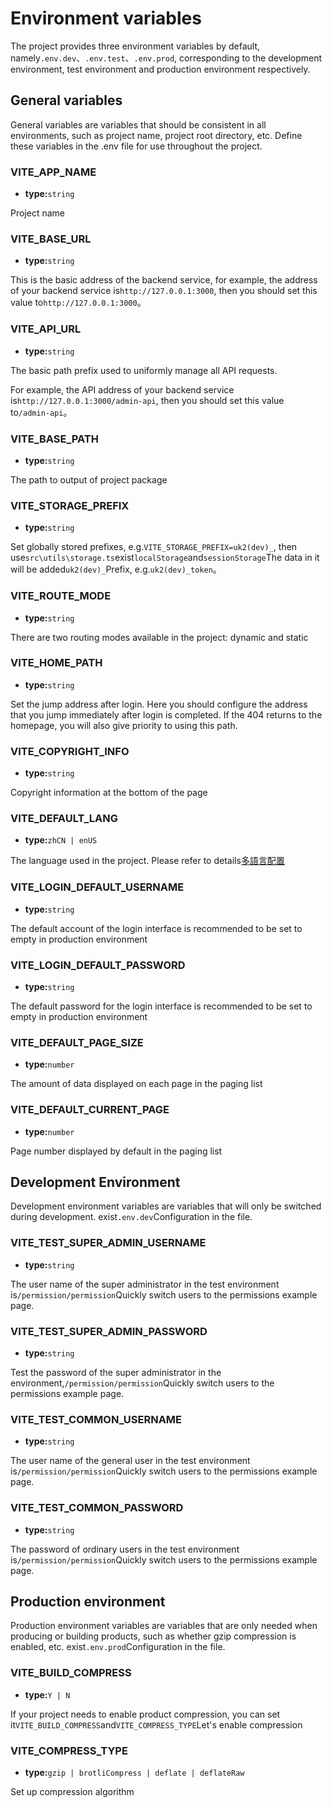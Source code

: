 # Environment variables

The project provides three environment variables by default, namely`.env.dev`、`.env.test`、`.env.prod`, corresponding to the development environment, test environment and production environment respectively.

## General variables

General variables are variables that should be consistent in all environments, such as project name, project root directory, etc. Define these variables in the .env file for use throughout the project.

### VITE_APP_NAME

- **type:**`string`

Project name

### VITE_BASE_URL

- **type:**`string`

This is the basic address of the backend service, for example, the address of your backend service is`http://127.0.0.1:3000`, then you should set this value to`http://127.0.0.1:3000`。

### VITE_API_URL

- **type:**`string`

The basic path prefix used to uniformly manage all API requests.

For example, the API address of your backend service is`http://127.0.0.1:3000/admin-api`, then you should set this value to`/admin-api`。

### VITE_BASE_PATH

- **type:**`string`

The path to output of project package

### VITE_STORAGE_PREFIX

- **type:**`string`

Set globally stored prefixes, e.g.`VITE_STORAGE_PREFIX=uk2(dev)_`, then use`src\utils\storage.ts`exist`localStorage`and`sessionStorage`The data in it will be added`uk2(dev)_`Prefix, e.g.`uk2(dev)_token`。

### VITE_ROUTE_MODE

- **type:**`string`

There are two routing modes available in the project: dynamic and static

### VITE_HOME_PATH

- **type:**`string`

Set the jump address after login. Here you should configure the address that you jump immediately after login is completed. If the 404 returns to the homepage, you will also give priority to using this path.

### VITE_COPYRIGHT_INFO

- **type:**`string`

Copyright information at the bottom of the page

### VITE_DEFAULT_LANG

- **type:**`zhCN | enUS`

The language used in the project. Please refer to details[多語言配置](../extended-use/i18n.md)

### VITE_LOGIN_DEFAULT_USERNAME

- **type:**`string`

The default account of the login interface is recommended to be set to empty in production environment

### VITE_LOGIN_DEFAULT_PASSWORD

- **type:**`string`

The default password for the login interface is recommended to be set to empty in production environment

### VITE_DEFAULT_PAGE_SIZE

- **type:**`number`

The amount of data displayed on each page in the paging list

### VITE_DEFAULT_CURRENT_PAGE

- **type:**`number`

Page number displayed by default in the paging list

## Development Environment
Development environment variables are variables that will only be switched during development. exist`.env.dev`Configuration in the file.

### VITE_TEST_SUPER_ADMIN_USERNAME

- **type:**`string`

The user name of the super administrator in the test environment is`/permission/permission`Quickly switch users to the permissions example page.

### VITE_TEST_SUPER_ADMIN_PASSWORD

- **type:**`string`

Test the password of the super administrator in the environment,`/permission/permission`Quickly switch users to the permissions example page.

### VITE_TEST_COMMON_USERNAME

- **type:**`string`

The user name of the general user in the test environment is`/permission/permission`Quickly switch users to the permissions example page.

### VITE_TEST_COMMON_PASSWORD

- **type:**`string`

The password of ordinary users in the test environment is`/permission/permission`Quickly switch users to the permissions example page.

## Production environment
Production environment variables are variables that are only needed when producing or building products, such as whether gzip compression is enabled, etc. exist`.env.prod`Configuration in the file.

### VITE_BUILD_COMPRESS

- **type:**`Y | N`

If your project needs to enable product compression, you can set it`VITE_BUILD_COMPRESS`and`VITE_COMPRESS_TYPE`Let's enable compression

### VITE_COMPRESS_TYPE

- **type:**`gzip | brotliCompress | deflate | deflateRaw`

Set up compression algorithm

